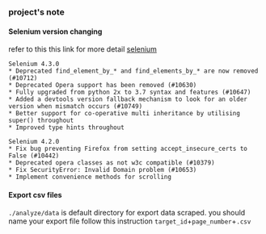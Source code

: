 ### project's note 

#### Selenium version changing

refer to this this link for more detail [selenium](https://github.com/SeleniumHQ/selenium/blob/trunk/py/CHANGES)

	Selenium 4.3.0
	* Deprecated find_element_by_* and find_elements_by_* are now removed (#10712)
	* Deprecated Opera support has been removed (#10630)
	* Fully upgraded from python 2x to 3.7 syntax and features (#10647)
	* Added a devtools version fallback mechanism to look for an older version when mismatch occurs (#10749)
	* Better support for co-operative multi inheritance by utilising super() throughout
	* Improved type hints throughout

	Selenium 4.2.0
	* Fix bug preventing Firefox from setting accept_insecure_certs to False (#10442)
	* Deprecated opera classes as not w3c compatible (#10379)
	* Fix SecurityError: Invalid Domain problem (#10653)
	* Implement convenience methods for scrolling

#### Export csv files

`./analyze/data` is default directory for export data scraped. you should name your export file follow this instruction `target_id`+`page_number`+`.csv`